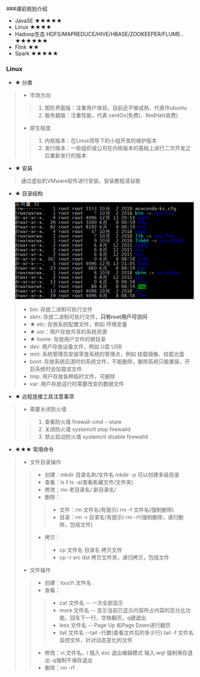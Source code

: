 ###课前规划介绍
+ JavaSE ★★★★★
+ Linux ★★★★
+ Hadoop生态 HDFS/MAPREDUCE/HIVE/HBASE/ZOOKEEPER/FLUME.. ★★★★★★
+ Flink ★★
+ Spark ★★★★★

### Linux
+ ★ 分类
> * 市场方向
> > 1. 图形界面版：注重用户体验，目前还不够成熟，代表作ubuntu
> > 2. 服务器版：注重性能，代表 centOs(免费)、RedHat(收费)
> * 原生程度
> > 1. 内核版本：在Linus领导下的小组开发的维护版本
> > 2. 发行版本：一些组织或公司在内核版本的基础上进行二次开发之后重新发行的版本

+ ★ 安装
> 通过虚拟机VMware软件进行安装，安装教程请谷歌

+ ★ 目录结构

    ![](img/liunx_dir.png)
> + bin: 存放二进制可执行文件
> + sbin: 存放二进制可执行文件，**只有root用户可访问**
> + ★ etc: 存放系统配置文件，例如 环境变量
> + ★ usr：用户存放共享的系统资源
> + ★ home: 存放用户文件的根目录
> + dev: 用户存放设备文件，例如 U盘 USB
> + mnt: 系统管理员安装零食系统的管理点，例如 挂载镜像、挂载光盘
> + boot: 存放系统应道时的系统文件，不能删除，删除系统只能重装，开启系统时会加载该文件
> + tmp: 用户存放各种临时文件，可删除
> + var: 用户存放运行时需要改变的数据文件

+ ★ 远程连接工具注意事项
> + 需要关闭防火墙
> > 1. 查看防火墙 firewall-cmd --state
> > 1. 关闭防火墙 systemctl stop firewalld
> > 1. 禁止启动防火墙 systemctl disable firewalld

+ ★★★ 常用命令 
> + 文件目录操作
> > + 创建：mkdir 目录名称/文件名 mkdir -p 可以创建多级目录
> > + 查看：ls ll ls -a(查看影藏文件/文件夹)
> > + 修改：mv 老目录名/ 新目录名/
> > + 删除：
> > > + 文件：rm 文件名(有提示) rm -f 文件名(强制删除)
> > > + 目录：rm -r 目录名(有提示) rm -rf(强制删除，递归删除，包括文件)
> > + 拷贝：
> > > + cp 文件名 目录名 拷贝文件
> > > + cp -r src dst 拷贝文件夹，递归拷贝，包括文件
> + 文件操作
> > + 创建：touch 文件名
> > + 查看：
> > > + cat 文件名 -- 一次全部显示
> > > + more 文件名 -- 显示当前已显示内容所占内容的百分比功能，回车下一行，空格翻页，q键退出
> > > + less 文件名 -- Page Up 和Page Down进行翻页
> > > + tail 文件名 --tail -行数(查看文件后的多少行) tail -f 文件名 监控文件，针对动态变化的文件
> > + 修改：vi 文件名。i 插入 esc 退出编辑模式 输入:wq! 强制保存退出 :q强制不保存退出
> > + 删除：rm -rf















